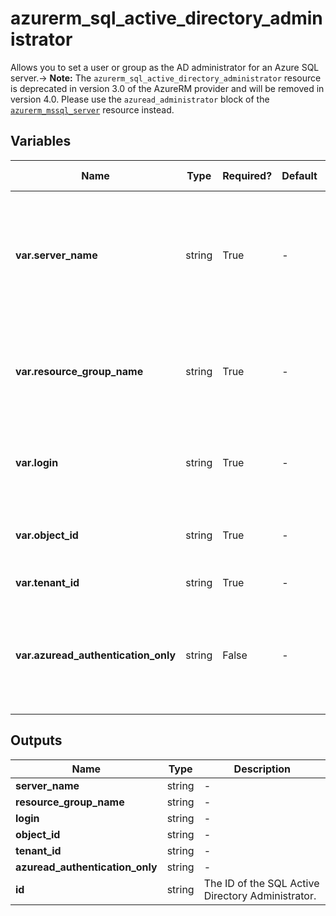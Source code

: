 # azurerm_sql_active_directory_administrator

Allows you to set a user or group as the AD administrator for an Azure SQL server.-> **Note:** The `azurerm_sql_active_directory_administrator` resource is deprecated in version 3.0 of the AzureRM provider and will be removed in version 4.0. Please use the `azuread_administrator` block of the [`azurerm_mssql_server`](https://registry.terraform.io/providers/hashicorp/azurerm/latest/docs/resources/mssql_server) resource instead.

## Variables

| Name | Type | Required? | Default  | possible values | Description |
| ---- | ---- | --------- | -------- | ----------- | ----------- |
| **var.server_name** | string | True | -  |  -  | The name of the SQL Server on which to set the administrator. Changing this forces a new resource to be created. | 
| **var.resource_group_name** | string | True | -  |  -  | The name of the resource group for the SQL server. Changing this forces a new resource to be created. | 
| **var.login** | string | True | -  |  -  | The login name of the principal to set as the server administrator | 
| **var.object_id** | string | True | -  |  -  | The ID of the principal to set as the server administrator | 
| **var.tenant_id** | string | True | -  |  -  | The Azure Tenant ID | 
| **var.azuread_authentication_only** | string | False | -  |  -  | Specifies whether only AD Users and administrators can be used to login (`true`) or also local database users (`false`). | 



## Outputs

| Name | Type | Description |
| ---- | ---- | --------- | 
| **server_name** | string  | - | 
| **resource_group_name** | string  | - | 
| **login** | string  | - | 
| **object_id** | string  | - | 
| **tenant_id** | string  | - | 
| **azuread_authentication_only** | string  | - | 
| **id** | string  | The ID of the SQL Active Directory Administrator. | 